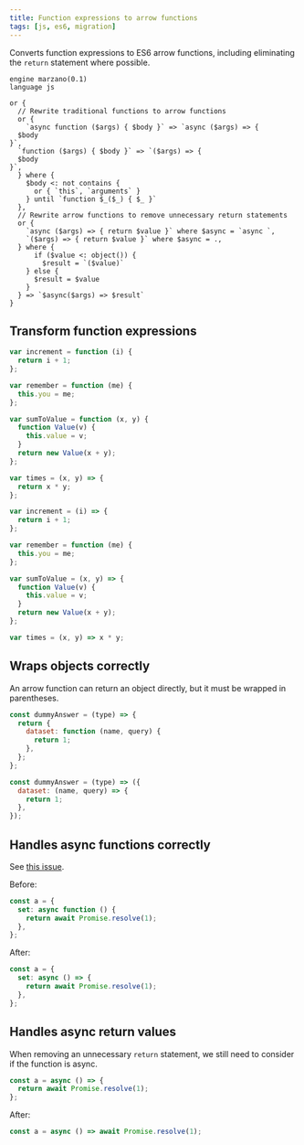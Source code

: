 ```yaml
---
title: Function expressions to arrow functions
tags: [js, es6, migration]
---
```


Converts function expressions to ES6 arrow functions, including eliminating the `return` statement where possible.

```grit
engine marzano(0.1)
language js

or {
  // Rewrite traditional functions to arrow functions
  or {
    `async function ($args) { $body }` => `async ($args) => {
  $body
}`,
  `function ($args) { $body }` => `($args) => {
  $body
}`,
  } where {
    $body <: not contains {
      or { `this`, `arguments` }
    } until `function $_($_) { $_ }`
  },
  // Rewrite arrow functions to remove unnecessary return statements
  or {
    `async ($args) => { return $value }` where $async = `async `,
    `($args) => { return $value }` where $async = .,
  } where {
      if ($value <: object()) {
        $result = `($value)`
    } else {
      $result = $value
    }
  } => `$async($args) => $result`
}
```

## Transform function expressions

```js
var increment = function (i) {
  return i + 1;
};

var remember = function (me) {
  this.you = me;
};

var sumToValue = function (x, y) {
  function Value(v) {
    this.value = v;
  }
  return new Value(x + y);
};

var times = (x, y) => {
  return x * y;
};
```

```js
var increment = (i) => {
  return i + 1;
};

var remember = function (me) {
  this.you = me;
};

var sumToValue = (x, y) => {
  function Value(v) {
    this.value = v;
  }
  return new Value(x + y);
};

var times = (x, y) => x * y;
```

## Wraps objects correctly

An arrow function can return an object directly, but it must be wrapped in parentheses.

```js
const dummyAnswer = (type) => {
  return {
    dataset: function (name, query) {
      return 1;
    },
  };
};
```

```js
const dummyAnswer = (type) => ({
  dataset: (name, query) => {
    return 1;
  },
});
```

## Handles async functions correctly

See [this issue](https://github.com/getgrit/stdlib/issues/243).

Before:

```js
const a = {
  set: async function () {
    return await Promise.resolve(1);
  },
};
```

After:

```js
const a = {
  set: async () => {
    return await Promise.resolve(1);
  },
};
```

## Handles async return values

When removing an unnecessary `return` statement, we still need to consider if the function is async.

```js
const a = async () => {
  return await Promise.resolve(1);
};
```

After:

```js
const a = async () => await Promise.resolve(1);
```

